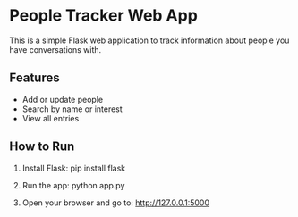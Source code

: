 # People Tracker Web App

This is a simple Flask web application to track information about people you have conversations with.

## Features
- Add or update people
- Search by name or interest
- View all entries

## How to Run

1. Install Flask:
   pip install flask

2. Run the app:
   python app.py

3. Open your browser and go to:
   http://127.0.0.1:5000

